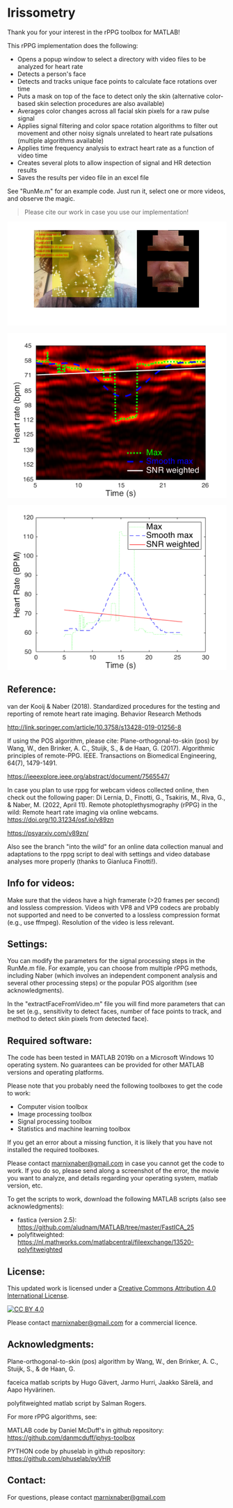 # Irissometry

Thank you for your interest in the rPPG toolbox for MATLAB!

This rPPG implementation does the following:
- Opens a popup window to select a directory with video files to be analyzed for heart rate
- Detects a person's face
- Detects and tracks unique face points to calculate face rotations over time
- Puts a mask on top of the face to detect only the skin (alternative color-based skin selection procedures are also available)
- Averages color changes across all facial skin pixels for a raw pulse signal
- Applies signal filtering and color space rotation algorithms to filter out movement and other noisy signals unrelated to heart rate pulsations (multiple algorithms available)
- Applies time frequency analysis to extract heart rate as a function of video time 
- Creates several plots to allow inspection of signal and HR detection results
- Saves the results per video file in an excel file

See "RunMe.m" for an example code. Just run it, select one or more videos, and observe the magic.

> Please cite our work in case you use our implementation!

![Example of face detection and tracking](https://github.com/marnixnaber/rPPG/blob/master/images/RPPG_image_output.png)

![Example of time frequency analysis](https://github.com/marnixnaber/rPPG/blob/master/images/RPPG_TFA.png)

![Example of heart rate as a function of video time](https://github.com/marnixnaber/rPPG/blob/master/images/RPPG_HR_time.png)

## Reference:

van der Kooij & Naber (2018). Standardized procedures for the testing and reporting of remote heart rate imaging. Behavior Research Methods

http://link.springer.com/article/10.3758/s13428-019-01256-8

If using the POS algorithm, please cite:
Plane-orthogonal-to-skin (pos) by Wang, W., den Brinker, A. C., Stuijk, S., & de Haan, G. (2017). Algorithmic principles of remote-PPG. IEEE. Transactions on Biomedical Engineering, 64(7), 1479-1491.

https://ieeexplore.ieee.org/abstract/document/7565547/


In case you plan to use rppg for  webcam videos collected online, then check out the following paper:
Di Lernia, D., Finotti, G., Tsakiris, M., Riva, G., & Naber, M. (2022, April 11). Remote photoplethysmography (rPPG) in the wild: Remote heart rate imaging via online webcams. https://doi.org/10.31234/osf.io/v89zn

https://psyarxiv.com/v89zn/

Also see the branch "into the wild" for an online data collection manual and adaptations to the rppg script to deal with settings and video database analyses more properly (thanks to Gianluca Finotti!).


## Info for videos:
Make sure that the videos have a high framerate (>20 frames per second) and lossless compression. Videos with VP8 and VP9 codecs are probably not supported and need to be converted to a lossless compression format (e.g., use ffmpeg). Resolution of the video is less relevant.


## Settings:

You can modify the parameters for the signal processing steps in the RunMe.m file.
For example, you can choose from multiple rPPG methods, including Naber (which involves an independent component analysis and several other processing steps) or the popular POS algorithm (see acknowledgments).

In the "extractFaceFromVideo.m" file you will find more parameters that can be set (e.g., sensitivity to detect faces, number of face points to track, and method to detect skin pixels from detected face).


## Required software:
The code has been tested in MATLAB 2019b on a Microsoft Windows 10 operating system. No guarantees can be provided for other MATLAB versions and operating platforms.

Please note that you probably need the following toolboxes to get the code to work:
- Computer vision toolbox 
- Image processing toolbox 
- Signal processing toolbox
- Statistics and machine learning toolbox

If you get an error about a missing function, it is likely that you have not installed the required toolboxes.

Please contact marnixnaber@gmail.com in case you cannot get the code to work. 
If you do so, please send along a screenshot of the error, the movie you want to analyze, and details regarding your operating system, matlab version, etc.

To get the scripts to work, download the following MATLAB scripts (also see acknowledgments):

- fastica (version 2.5): https://github.com/aludnam/MATLAB/tree/master/FastICA_25
- polyfitweighted: https://nl.mathworks.com/matlabcentral/fileexchange/13520-polyfitweighted



## License:

This updated work is licensed under a
[Creative Commons Attribution 4.0 International License][cc-by-sa].

[![CC BY 4.0][cc-by-image]][cc-by-sa]

[cc-by-sa]: https://creativecommons.org/licenses/by-nc-sa/4.0/
[cc-by-image]: https://i.creativecommons.org/l/by-nc-nd/4.0/88x31.png
<!-- https://i.creativecommons.org/l/by-nc-nd/4.0/88x31.png -->

Please contact marnixnaber@gmail.com for a commercial licence.


## Acknowledgments:

Plane-orthogonal-to-skin (pos) algorithm by Wang, W., den Brinker, A. C., Stuijk, S., & de Haan, G.

faceica matlab scripts by Hugo Gävert, Jarmo Hurri, Jaakko Särelä, and Aapo Hyvärinen.

polyfitweighted matlab script by Salman Rogers.

For more rPPG algorithms, see:

MATLAB code by Daniel McDuff's in github repository:
https://github.com/danmcduff/iphys-toolbox

PYTHON code by phuselab in github repository:
https://github.com/phuselab/pyVHR



## Contact:
For questions, please contact marnixnaber@gmail.com
